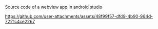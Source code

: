 Source code of a webview app in android studio

https://github.com/user-attachments/assets/48f99f57-dfd9-4b90-964d-7221c4ce2267

